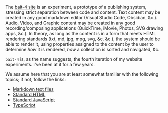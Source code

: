 The [bait-4 site](https://baitnickel.github.io/bait-4/index.html) is an experiment, a prototype of a publishing system, stressing strict separation between code and content. Text content may be created in any good markdown editor (Visual Studio Code, Obsidian, &c.). Audio, Video, and Graphic content may be created in any good recording/composing applications (QuickTime, iMovie, Photos, SVG drawing apps, &c.). In theory, as long as the content is in a form that meets HTML rendering standards (txt, md, jpg, mpg, svg, &c. &c.), the system should be able to render it, using properties assigned to the content by the user to determine *how* it is rendered, *how* a collection is sorted and navigated, &c.

`bait-4` is, as the name suggests, the fourth iteration of my website experiments. I've been at it for a few years.

We assume here that you are at least somewhat familiar with the following topics; if not, follow the links:
- [Markdown text files](https://www.markdownguide.org/getting-started/)
- [Standard HTML](https://developer.mozilla.org/en-US/docs/Learn/HTML)
- [Standard JavaScript](https://developer.mozilla.org/en-US/docs/Web/JavaScript)
- [TypeScript](https://www.typescriptlang.org/docs/handbook/typescript-from-scratch.html)
